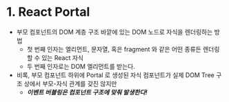 # 1. React Portal
- 부모 컴포넌트의 DOM 계층 구조 바깥에 있는 DOM 노드로 자식을 렌더링하는 방법
  - 첫 번째 인자는 엘리먼트, 문자열, 혹은 fragment 와 같은 어떤 종류든 렌더링할 수 있는 React 자식
  - 두 번째 인자로는 DOM 엘리먼트를 받는다.
- 비록, 부모 컴포넌트 하위에 Portal 로 생성된 자식 컴포넌트가 실제 DOM Tree 구조 상에서 부모-자식 관계를 갖진 않지만
  - <b>*이벤트 버블링은 컴포넌트 구조에 맞춰 발생한다!*</b> 